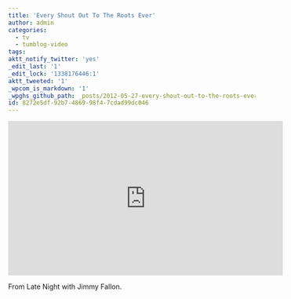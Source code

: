 ```yaml
---
title: 'Every Shout Out To The Roots Ever'
author: admin
categories:
  - tv
  - tumblog-video
tags: 
aktt_notify_twitter: 'yes'
_edit_last: '1'
_edit_lock: '1338176446:1'
aktt_tweeted: '1'
_wpcom_is_markdown: '1'
_wpghs_github_path: _posts/2012-05-27-every-shout-out-to-the-roots-ever.md
id: 8272e5df-92b7-4869-98f4-7cdad99dc046
---
```

<p><iframe width="560" height="315" src="http://www.youtube.com/embed/195D7qYxbiY?rel=0" frameborder="0" allowfullscreen></iframe></p>
<p>From Late Night with Jimmy Fallon.</p>
